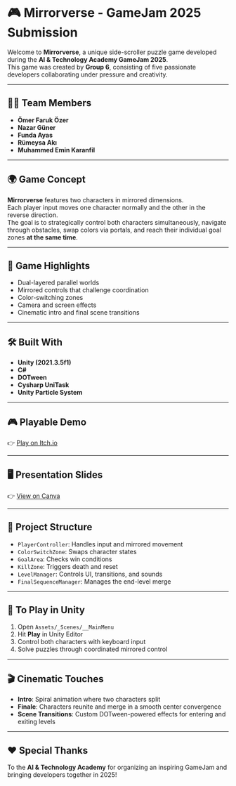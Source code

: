 # 🎮 **Mirrorverse - GameJam 2025 Submission**  
Welcome to **Mirrorverse**, a unique side-scroller puzzle game developed during the **AI & Technology Academy GameJam 2025**.  
This game was created by **Group 6**, consisting of five passionate developers collaborating under pressure and creativity.

---

## 🧑‍💻 **Team Members**
- **Ömer Faruk Özer**  
- **Nazar Güner**  
- **Funda Ayas**  
- **Rümeysa Akı**  
- **Muhammed Emin Karanfil**

---

## 🌍 **Game Concept**

**Mirrorverse** features two characters in mirrored dimensions.  
Each player input moves one character normally and the other in the reverse direction.  
The goal is to strategically control both characters simultaneously, navigate through obstacles, swap colors via portals, and reach their individual goal zones **at the same time**.

---

## 🧪 **Game Highlights**
- Dual-layered parallel worlds  
- Mirrored controls that challenge coordination  
- Color-switching zones  
- Camera and screen effects  
- Cinematic intro and final scene transitions  

---

## 🛠️ **Built With**
- **Unity (2021.3.5f1)**  
- **C#**  
- **DOTween**  
- **Cysharp UniTask**  
- **Unity Particle System**

---

## 🎮 **Playable Demo**  
👉 [Play on Itch.io](https://omerozerf.itch.io/yzta-gamejam2025-group6)

---

## 🖥️ **Presentation Slides**  
👉 [View on Canva](https://www.canva.com/design/DAGmaTjmVDQ/-TaaAUtYqDLLrMYtzXbMMw/view?utm_content=DAGmaTjmVDQ&utm_campaign=designshare&utm_medium=link&utm_source=viewer)

---

## 🧠 **Project Structure**
- `PlayerController`: Handles input and mirrored movement  
- `ColorSwitchZone`: Swaps character states  
- `GoalArea`: Checks win conditions  
- `KillZone`: Triggers death and reset  
- `LevelManager`: Controls UI, transitions, and sounds  
- `FinalSequenceManager`: Manages the end-level merge  

---

## 🚀 **To Play in Unity**
1. Open `Assets/_Scenes/__MainMenu`  
2. Hit **Play** in Unity Editor  
3. Control both characters with keyboard input  
4. Solve puzzles through coordinated mirrored control  

---

## 🎬 **Cinematic Touches**
- **Intro**: Spiral animation where two characters split  
- **Finale**: Characters reunite and merge in a smooth center convergence  
- **Scene Transitions**: Custom DOTween-powered effects for entering and exiting levels  

---

## ❤️ **Special Thanks**
To the **AI & Technology Academy** for organizing an inspiring GameJam and bringing developers together in 2025!
